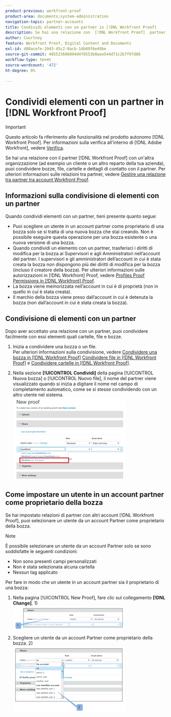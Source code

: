 ```yaml
---
product-previous: workfront-proof
product-area: documents;system-administration
navigation-topic: partner-accounts
title: Condividi elementi con un partner in [!DNL Workfront Proof]
description: Se hai una relazione con  [!DNL Workfront Proof]  partner con un'altra organizzazione (ad esempio un cliente o un altro reparto della tua azienda), puoi condividere bozze, file, cartelle e dettagli di contatto con il partner. Per ulteriori informazioni sulle relazioni con i partner, vedere Gestire una relazione con i partner tra [!DNL Workfront Proof] account.
author: Courtney
feature: Workfront Proof, Digital Content and Documents
exl-id: d80acefe-19d3-45c2-8acb-1db89f6e49be
source-git-commit: 405523606094d4f8553b0aee544d71c2b7f97d86
workflow-type: tm+mt
source-wordcount: '472'
ht-degree: 0%

---
```


# Condividi elementi con un partner in [!DNL Workfront Proof]

>[!IMPORTANT]
>
>Questo articolo fa riferimento alle funzionalità nel prodotto autonomo [!DNL Workfront Proof]. Per informazioni sulla verifica all&#39;interno di [!DNL Adobe Workfront], vedere [Verifica](../../../review-and-approve-work/proofing/proofing.md).

Se hai una relazione con il partner [!DNL Workfront Proof] con un&#39;altra organizzazione (ad esempio un cliente o un altro reparto della tua azienda), puoi condividere bozze, file, cartelle e dettagli di contatto con il partner. Per ulteriori informazioni sulle relazioni tra partner, vedere [Gestire una relazione tra partner tra account Workfront Proof](../../../workfront-proof/wp-acct-admin/partner-accounts/manage-partner-relationship-between-wp-accts.md).

## Informazioni sulla condivisione di elementi con un partner

Quando condividi elementi con un partner, tieni presente quanto segue:

* Puoi scegliere un utente in un account partner come proprietario di una bozza solo se si tratta di una nuova bozza che stai creando. Non è possibile eseguire questa operazione per una bozza esistente o una nuova versione di una bozza.
* Quando condividi un elemento con un partner, trasferisci i diritti di modifica per la bozza ai Supervisori e agli Amministratori nell’account del partner. I supervisori e gli amministratori dell’account in cui è stata creata la bozza non dispongono più dei diritti di modifica per la bozza (incluso il creatore della bozza). Per ulteriori informazioni sulle autorizzazioni in [!DNL Workfront] Proof, vedere [Profiles Proof Permissions in [!DNL Workfront] Proof](../../../workfront-proof/wp-acct-admin/account-settings/proof-perm-profiles-in-wp.md).
* La bozza viene memorizzata nell’account in cui è di proprietà (non in quello in cui è stata creata).
* Il marchio della bozza viene preso dall’account in cui è detenuta la bozza (non dall’account in cui è stata creata la bozza).

## Condivisione di elementi con un partner

Dopo aver accettato una relazione con un partner, puoi condividere facilmente con essi elementi quali cartelle, file e bozze.

1. Inizia a condividere una bozza o un file.\
   Per ulteriori informazioni sulla condivisione, vedere [Condividere una bozza in [!DNL Workfront Proof]](../../../workfront-proof/wp-work-proofsfiles/share-proofs-and-files/share-proof.md) [Condividere file in [!DNL Workfront Proof]](../../../workfront-proof/wp-work-proofsfiles/share-proofs-and-files/share-files.md) e [Condividere cartelle in [!DNL Workfront Proof]](../../../workfront-proof/wp-work-proofsfiles/organize-your-work/share-folders.md).

1. Nella sezione **[!UICONTROL Condividi]** della pagina [!UICONTROL Nuova bozza] o [!UICONTROL Nuovo file], il nome del partner viene visualizzato quando si inizia a digitare il nome nel campo di completamento automatico, come se si stesse condividendo con un altro utente nel sistema.\
   ![proof_share_partner.png](assets/proof-share-partner-350x258.png)

## Come impostare un utente in un account partner come proprietario della bozza

Se hai impostato relazioni di partner con altri account [!DNL Workfront Proof], puoi selezionare un utente da un account Partner come proprietario della bozza.

>[!NOTE]
>
>È possibile selezionare un utente da un account Partner solo se sono soddisfatte le seguenti condizioni:
>
>* Non sono presenti campi personalizzati
>* Non è stata selezionata alcuna cartella
>* Nessun tag applicato
>

Per fare in modo che un utente in un account partner sia il proprietario di una bozza:

1. Nella pagina [!UICONTROL New Proof], fare clic sul collegamento **[!DNL Change]**. 1)\
   ![Make_a_user_in_a_partner_account_the_owner_of_a_proof.png](assets/make-a-user-in-a-partner-account-the-owner-of-a-proof-350x74.png)

1. Scegliere un utente da un account Partner come proprietario della bozza. 2)\
   ![Make_a_user_in_a_partner_account_the_owner_of_a_proof__1_.png](assets/make-a-user-in-a-partner-account-the-owner-of-a-proof--1--350x209.png)
